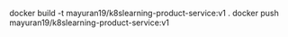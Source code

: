 docker build -t mayuran19/k8slearning-product-service:v1 .
docker push mayuran19/k8slearning-product-service:v1